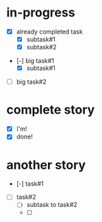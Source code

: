 # in-progress
- [x] already completed task
    - [x] subtask#1
    - [x] subtask#2
- [-] big task#1
    - [x] subtask#1
- [ ] big task#2

# complete story
- [x] I'm!
- [x] done!

# another story
- [-] task#1
- [ ] task#2
    - [ ] subtask to task#2
    - [ ]  